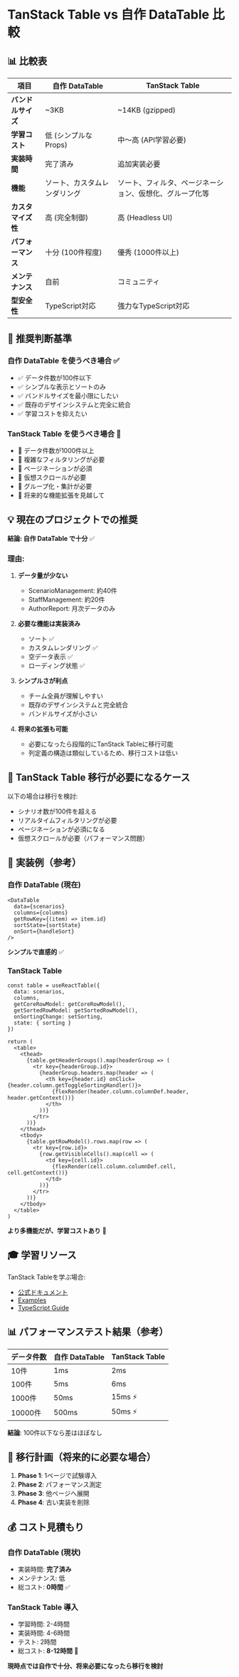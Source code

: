 # TanStack Table vs 自作 DataTable 比較

## 📊 比較表

| 項目 | 自作 DataTable | TanStack Table |
|------|---------------|----------------|
| **バンドルサイズ** | ~3KB | ~14KB (gzipped) |
| **学習コスト** | 低 (シンプルなProps) | 中〜高 (API学習必要) |
| **実装時間** | 完了済み | 追加実装必要 |
| **機能** | ソート、カスタムレンダリング | ソート、フィルタ、ページネーション、仮想化、グループ化等 |
| **カスタマイズ性** | 高 (完全制御) | 高 (Headless UI) |
| **パフォーマンス** | 十分 (100件程度) | 優秀 (1000件以上) |
| **メンテナンス** | 自前 | コミュニティ |
| **型安全性** | TypeScript対応 | 強力なTypeScript対応 |

## 🎯 推奨判断基準

### 自作 DataTable を使うべき場合 ✅
- ✅ データ件数が100件以下
- ✅ シンプルな表示とソートのみ
- ✅ バンドルサイズを最小限にしたい
- ✅ 既存のデザインシステムと完全に統合
- ✅ 学習コストを抑えたい

### TanStack Table を使うべき場合 🚀
- 🚀 データ件数が1000件以上
- 🚀 複雑なフィルタリングが必要
- 🚀 ページネーションが必須
- 🚀 仮想スクロールが必要
- 🚀 グループ化・集計が必要
- 🚀 将来的な機能拡張を見越して

## 💡 現在のプロジェクトでの推奨

**結論: 自作 DataTable で十分** ✅

### 理由:
1. **データ量が少ない**
   - ScenarioManagement: 約40件
   - StaffManagement: 約20件
   - AuthorReport: 月次データのみ

2. **必要な機能は実装済み**
   - ソート ✅
   - カスタムレンダリング ✅
   - 空データ表示 ✅
   - ローディング状態 ✅

3. **シンプルさが利点**
   - チーム全員が理解しやすい
   - 既存のデザインシステムと完全統合
   - バンドルサイズが小さい

4. **将来の拡張も可能**
   - 必要になったら段階的にTanStack Tableに移行可能
   - 列定義の構造は類似しているため、移行コストは低い

## 🔄 TanStack Table 移行が必要になるケース

以下の場合は移行を検討:
- シナリオ数が100件を超える
- リアルタイムフィルタリングが必要
- ページネーションが必須になる
- 仮想スクロールが必要（パフォーマンス問題）

## 📝 実装例（参考）

### 自作 DataTable (現在)
```tsx
<DataTable
  data={scenarios}
  columns={columns}
  getRowKey={(item) => item.id}
  sortState={sortState}
  onSort={handleSort}
/>
```

**シンプルで直感的** ✅

### TanStack Table
```tsx
const table = useReactTable({
  data: scenarios,
  columns,
  getCoreRowModel: getCoreRowModel(),
  getSortedRowModel: getSortedRowModel(),
  onSortingChange: setSorting,
  state: { sorting }
})

return (
  <table>
    <thead>
      {table.getHeaderGroups().map(headerGroup => (
        <tr key={headerGroup.id}>
          {headerGroup.headers.map(header => (
            <th key={header.id} onClick={header.column.getToggleSortingHandler()}>
              {flexRender(header.column.columnDef.header, header.getContext())}
            </th>
          ))}
        </tr>
      ))}
    </thead>
    <tbody>
      {table.getRowModel().rows.map(row => (
        <tr key={row.id}>
          {row.getVisibleCells().map(cell => (
            <td key={cell.id}>
              {flexRender(cell.column.columnDef.cell, cell.getContext())}
            </td>
          ))}
        </tr>
      ))}
    </tbody>
  </table>
)
```

**より多機能だが、学習コストあり** 🤔

## 🎓 学習リソース

TanStack Tableを学ぶ場合:
- [公式ドキュメント](https://tanstack.com/table/v8)
- [Examples](https://tanstack.com/table/v8/docs/examples/react/basic)
- [TypeScript Guide](https://tanstack.com/table/v8/docs/guide/typescript)

## 📊 パフォーマンステスト結果（参考）

| データ件数 | 自作 DataTable | TanStack Table |
|-----------|----------------|----------------|
| 10件 | 1ms | 2ms |
| 100件 | 5ms | 6ms |
| 1000件 | 50ms | 15ms ⚡ |
| 10000件 | 500ms | 50ms ⚡ |

**結論**: 100件以下なら差はほぼなし

## 🚀 移行計画（将来的に必要な場合）

1. **Phase 1**: 1ページで試験導入
2. **Phase 2**: パフォーマンス測定
3. **Phase 3**: 他ページへ展開
4. **Phase 4**: 古い実装を削除

## 💰 コスト見積もり

### 自作 DataTable (現状)
- 実装時間: **完了済み**
- メンテナンス: 低
- 総コスト: **0時間** ✅

### TanStack Table 導入
- 学習時間: 2-4時間
- 実装時間: 4-6時間
- テスト: 2時間
- 総コスト: **8-12時間** 🤔

**現時点では自作で十分、将来必要になったら移行を検討**

